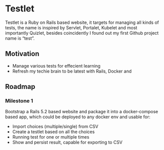 # Testlet
Testlet is a Ruby on Rails based website, it targets for managing all kinds of tests, the name is inspired by Servlet, Portalet, Kubelet and most importantly Quizlet, besides coincidently I found out my first Github project name is “test”.

## Motivation
* Manage various tests for effecient learning 
* Refresh my techie brain to be latest with Rails, Docker and 

## Roadmap
### Milestone 1
Bootstrap a Rails 5.2 based website and package it into a docker-compose based app, which could be deployed to any docker env and usable for:
* Import choices (multiple/single) from CSV
* Create a testlet based on all the choices
* Running test for one or multiple times
* Show and persist result, capable for exporting to CSV
